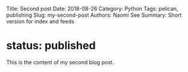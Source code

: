 Title: Second post
Date: 2018-08-26 
Category: Python
Tags: pelican, publishing
Slug: my-second-post
Authors: Naomi See
Summary: Short version for index and feeds
# status: published

This is the content of my second blog post.